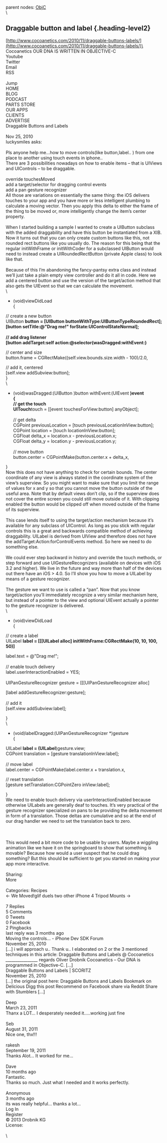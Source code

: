 parent nodes: [ObjC](ObjC.html)\
\

Draggable button and label {.heading-level2}
--------------------------

[http://www.cocoanetics.com/2010/11/draggable-buttons-labels/](http://www.cocoanetics.com/2010/11/draggable-buttons-labels/)\
 \
 Cocoanetics OUR DNA IS WRITTEN IN OBJECTIVE-C\
 Youtube\
 Twitter\
 Email\
 RSS\
 \
 Jump\
 HOME\
 BLOG\
 PODCAST\
 PARTS STORE\
 OUR APPS\
 CLIENTS\
 ADVERTISE\
 Draggable Buttons and Labels\
 \
 Nov 25, 2010\
 luckysmiles asks:\
 \
 Pls anyone help me…how to move controls(like button,label.. ) from one
place to another using touch events in iphone..\
 There are 3 possibilities nowadays on how to enable items – that is
UIViews and UIControls – to be draggable.\
 \
 override touchesMoved\
 add a target/selector for dragging control events\
 add a pan gesture recognizer\
 All those are variations on essentially the same thing: the iOS
delivers touches to your app and you have more or less intelligent
plumbing to calculate a moving vector. Then you apply this delta to
either the frame of the thing to be moved or, more intelligently change
the item’s center property.\
 \
 When I started building a sample I wanted to create a UIButton subclass
with the added draggability and have this button be instantiated from a
XIB. Now it turns out that you can only create custom buttons like this,
not rounded rect buttons like you usually do. The reason for this being
that the regular initWithFrame or initWithCoder for a subclassed
UIButton would need to instead create a UIRoundedRectButton (private
Apple class) to look like that.\
 \
 Because of this I’m abandoning the fancy-pantsy extra class and instead
we’ll just take a plain empty view controller and do it all in code.
Here we add a centered button and use the version of the target/action
method that also gets the UIEvent so that we can calculate the
movement.\
 \
 - (void)viewDidLoad \
 {

// create a new button\
 UIButton **button = [UIButton buttonWithType:UIButtonTypeRoundedRect];\
 [button setTitle:@"Drag me!" forState:UIControlStateNormal];\
 \
 // add drag listener\
 [button addTarget:self action:@selector(wasDragged:withEvent:)**

// center and size\
 button.frame = CGRectMake((self.view.bounds.size.width - 100)/2.0,

// add it, centered\
 [self.view addSubview:button];\
 }\
 \
 - (void)wasDragged:(UIButton )button withEvent:(UIEvent **)event\
 {\
 // get the touch\
 UITouch**touch = [[event touchesForView:button] anyObject];\
 \
 // get delta\
 CGPoint previousLocation = [touch previousLocationInView:button];\
 CGPoint location = [touch locationInView:button];\
 CGFloat delta\_x = location.x - previousLocation.x;\
 CGFloat delta\_y = location.y - previousLocation.y;\
 \
 // move button\
 button.center = CGPointMake(button.center.x + delta\_x,

}\
 Now this does not have anything to check for certain bounds. The center
coordinate of any view is always stated in the coordinate system of the
view’s superview. So you might want to make sure that you limit the
range of values for x and y so that you cannot move the button outside
of the useful area. Note that by default views don’t clip, so if the
superview does not cover the entire screen you could still move outside
of it. With clipping enabled the button would be clipped off when moved
outside of the frame of its superview.\
 \
 This case lends itself to using the target/action mechanism because
it’s available for any subclass of UIControl. As long as you stick with
regular controls this is a great and backwards compatible method of
achieving draggability. UILabel is derived from UIView and therefore
does not have the addTarget:Action:forControlEvents method. So here we
need to do something else.\
 \
 We could ever step backward in history and override the touch methods,
or step forward and use UIGestureRecognizers (available on devices with
iOS 3.2 and higher). We live in the future and way more than half of the
devices out there have an iOS \> 4.0. So I’ll show you how to move a
UILabel by means of a gesture recognizer.\
 \
 The gesture we want to use is called a “pan”. Now that you know
target/action you’ll immediately recognize a very similar mechanism
here, but instead of a pointer to the view and optional UIEvent actually
a pointer to the gesture recognizer is delivered.\
 \
 - (void)viewDidLoad \
 {

// create a label\
 UILabel **label = [[[UILabel alloc] initWithFrame:CGRectMake(10, 10,
100, 50)]**

label.text = @"Drag me!";\
 \
 // enable touch delivery\
 label.userInteractionEnabled = YES;\
 \
 UIPanGestureRecognizer gesture = [[[UIPanGestureRecognizer alloc]

[label addGestureRecognizer:gesture];\
 \
 // add it\
 [self.view addSubview:label];

}\
 \
 - (void)labelDragged:(UIPanGestureRecognizer \*)gesture\
 {

UILabel **label = (UILabel**)gesture.view;\
 CGPoint translation = [gesture translationInView:label];\
 \
 // move label\
 label.center = CGPointMake(label.center.x + translation.x,

// reset translation\
 [gesture setTranslation:CGPointZero inView:label];

}\
 We need to enable touch delivery via userInteractionEnabled because
otherwise UILabels are generally deaf to touches. It’s very practical of
the gesture recognizer specialized on pans to be providing the delta
movement in form of a translation. Those deltas are cumulative and so at
the end of our drag handler we need to set the translation back to
zero.\
 \
 \
 \
 This would need a bit more code to be usable by users. Maybe a wiggling
animation like we have it on the springboard to show that something is
movable? Because how would a user suspect that he could drag something?
But this should be sufficient to get you started on making your app more
interactive.\
 \
 Sharing:\
 More\
 \
 Categories: Recipes\
 ← We Moved!glif duels two other iPhone 4 Tripod Mounts →\
 \
 7 Replies\
 5 Comments\
 0 Tweets\
 0 Facebook\
 2 Pingbacks\
 last reply was 3 months ago\
 Moving the controls... - iPhone Dev SDK Forum\
 November 25, 2010\
 [...] i will approach u.. Thank u.. I elaborated on 2 or the 3
mentioned techniques in this article: Draggable Buttons and Labels @
Cocoanetics *\_\_\_\_\_\_\_\_\_\_\_\_\_\_\_\_* regards Oliver Drobnik
Cocoanetics – Our DNA is programmed in Objective-C. [...]\
 Draggable Buttons and Labels | SCORITZ\
 November 25, 2010\
 [...] the original post here: Draggable Buttons and Labels Bookmark on
Delicious Digg this post Recommend on Facebook share via Reddit Share
with Stumblers [...]\
 \
 Deep\
 March 23, 2011\
 Thanx a LOT… I desperately needed it…..working just fine\
 \
 Seb\
 August 31, 2011\
 Nice one, thx!!!\
 \
 rakesh\
 September 19, 2011\
 Thanks Alot… It worked for me…\
 \
 Dave\
 10 months ago\
 Fantastic.\
 Thanks so much. Just what I needed and it works perfectly.\
 \
 Anonymous\
 3 months ago\
 its was really helpful… thanks a lot… \
 Log In\
 Register\
 © 2013 Drobnik KG\
 License:\
 \
 \

